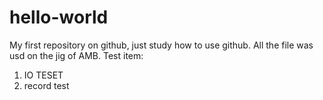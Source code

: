 # hello-world
My first repository on github, just study how to use github.
All the file was usd on the jig of AMB.
Test item:
1. IO TESET
2. record test
